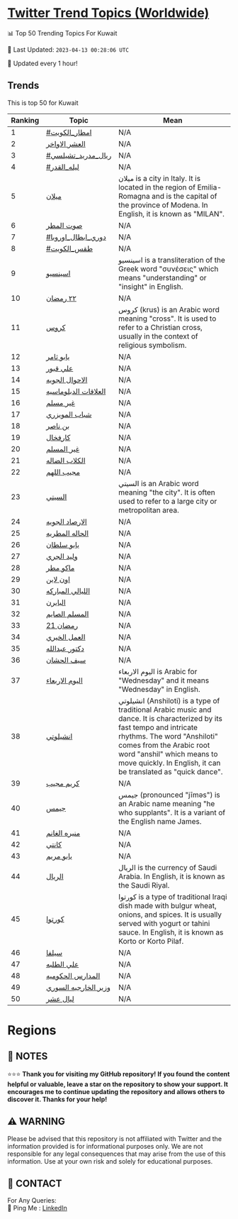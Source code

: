 [Twitter Trend Topics (Worldwide)](https://github.com/ErcinDedeoglu/Twitter-Trend-Topics)
==========


📊 Top 50 Trending Topics For Kuwait

📆 Last Updated: `2023-04-13 00:28:06 UTC`

🔧 Updated every 1 hour!


## Trends

This is top 50 for Kuwait

| Ranking | Topic | Mean |
| ------- | ------------ | ------------ |
| 1 | [#امطار_الكويت](http://twitter.com/search?q=%23%d8%a7%d9%85%d8%b7%d8%a7%d8%b1_%d8%a7%d9%84%d9%83%d9%88%d9%8a%d8%aa) | N/A |
| 2 | [العشر الاواخر](http://twitter.com/search?q=%d8%a7%d9%84%d8%b9%d8%b4%d8%b1+%d8%a7%d9%84%d8%a7%d9%88%d8%a7%d8%ae%d8%b1) | N/A |
| 3 | [#ريال_مدريد_تشيلسي](http://twitter.com/search?q=%23%d8%b1%d9%8a%d8%a7%d9%84_%d9%85%d8%af%d8%b1%d9%8a%d8%af_%d8%aa%d8%b4%d9%8a%d9%84%d8%b3%d9%8a) | N/A |
| 4 | [#ليله_القدر](http://twitter.com/search?q=%23%d9%84%d9%8a%d9%84%d9%87_%d8%a7%d9%84%d9%82%d8%af%d8%b1) | N/A |
| 5 | [ميلان](http://twitter.com/search?q=%d9%85%d9%8a%d9%84%d8%a7%d9%86) | ميلان is a city in Italy. It is located in the region of Emilia-Romagna and is the capital of the province of Modena. In English, it is known as "MILAN". |
| 6 | [صوت المطر](http://twitter.com/search?q=%d8%b5%d9%88%d8%aa+%d8%a7%d9%84%d9%85%d8%b7%d8%b1) | N/A |
| 7 | [#دوري_ابطال_اوروبا](http://twitter.com/search?q=%23%d8%af%d9%88%d8%b1%d9%8a_%d8%a7%d8%a8%d8%b7%d8%a7%d9%84_%d8%a7%d9%88%d8%b1%d9%88%d8%a8%d8%a7) | N/A |
| 8 | [#طقس_الكويت](http://twitter.com/search?q=%23%d8%b7%d9%82%d8%b3_%d8%a7%d9%84%d9%83%d9%88%d9%8a%d8%aa) | N/A |
| 9 | [اسينسيو](http://twitter.com/search?q=%d8%a7%d8%b3%d9%8a%d9%86%d8%b3%d9%8a%d9%88) | اسينسيو is a transliteration of the Greek word "συνέσεις" which means "understanding" or "insight" in English. |
| 10 | [٢٢ رمضان](http://twitter.com/search?q=%d9%a2%d9%a2+%d8%b1%d9%85%d8%b6%d8%a7%d9%86) | N/A |
| 11 | [كروس](http://twitter.com/search?q=%d9%83%d8%b1%d9%88%d8%b3) | كروس (krus) is an Arabic word meaning "cross". It is used to refer to a Christian cross, usually in the context of religious symbolism. |
| 12 | [يابو ثامر](http://twitter.com/search?q=%d9%8a%d8%a7%d8%a8%d9%88+%d8%ab%d8%a7%d9%85%d8%b1) | N/A |
| 13 | [علي قبور](http://twitter.com/search?q=%d8%b9%d9%84%d9%8a+%d9%82%d8%a8%d9%88%d8%b1) | N/A |
| 14 | [الاحوال الجويه](http://twitter.com/search?q=%d8%a7%d9%84%d8%a7%d8%ad%d9%88%d8%a7%d9%84+%d8%a7%d9%84%d8%ac%d9%88%d9%8a%d9%87) | N/A |
| 15 | [العلاقات الدبلوماسيه](http://twitter.com/search?q=%d8%a7%d9%84%d8%b9%d9%84%d8%a7%d9%82%d8%a7%d8%aa+%d8%a7%d9%84%d8%af%d8%a8%d9%84%d9%88%d9%85%d8%a7%d8%b3%d9%8a%d9%87) | N/A |
| 16 | [غير مسلم](http://twitter.com/search?q=%d8%ba%d9%8a%d8%b1+%d9%85%d8%b3%d9%84%d9%85) | N/A |
| 17 | [شباب المويزري](http://twitter.com/search?q=%d8%b4%d8%a8%d8%a7%d8%a8+%d8%a7%d9%84%d9%85%d9%88%d9%8a%d8%b2%d8%b1%d9%8a) | N/A |
| 18 | [بن ناصر](http://twitter.com/search?q=%d8%a8%d9%86+%d9%86%d8%a7%d8%b5%d8%b1) | N/A |
| 19 | [كارفخال](http://twitter.com/search?q=%d9%83%d8%a7%d8%b1%d9%81%d8%ae%d8%a7%d9%84) | N/A |
| 20 | [غير المسلم](http://twitter.com/search?q=%d8%ba%d9%8a%d8%b1+%d8%a7%d9%84%d9%85%d8%b3%d9%84%d9%85) | N/A |
| 21 | [الكلاب الضاله](http://twitter.com/search?q=%d8%a7%d9%84%d9%83%d9%84%d8%a7%d8%a8+%d8%a7%d9%84%d8%b6%d8%a7%d9%84%d9%87) | N/A |
| 22 | [مجيب اللهم](http://twitter.com/search?q=%d9%85%d8%ac%d9%8a%d8%a8+%d8%a7%d9%84%d9%84%d9%87%d9%85) | N/A |
| 23 | [السيتي](http://twitter.com/search?q=%d8%a7%d9%84%d8%b3%d9%8a%d8%aa%d9%8a) | السيتي is an Arabic word meaning "the city". It is often used to refer to a large city or metropolitan area. |
| 24 | [الارصاد الجويه](http://twitter.com/search?q=%d8%a7%d9%84%d8%a7%d8%b1%d8%b5%d8%a7%d8%af+%d8%a7%d9%84%d8%ac%d9%88%d9%8a%d9%87) | N/A |
| 25 | [الحاله المطريه](http://twitter.com/search?q=%d8%a7%d9%84%d8%ad%d8%a7%d9%84%d9%87+%d8%a7%d9%84%d9%85%d8%b7%d8%b1%d9%8a%d9%87) | N/A |
| 26 | [يابو سلطان](http://twitter.com/search?q=%d9%8a%d8%a7%d8%a8%d9%88+%d8%b3%d9%84%d8%b7%d8%a7%d9%86) | N/A |
| 27 | [وليد الجري](http://twitter.com/search?q=%d9%88%d9%84%d9%8a%d8%af+%d8%a7%d9%84%d8%ac%d8%b1%d9%8a) | N/A |
| 28 | [ماكو مطر](http://twitter.com/search?q=%d9%85%d8%a7%d9%83%d9%88+%d9%85%d8%b7%d8%b1) | N/A |
| 29 | [اون لاين](http://twitter.com/search?q=%d8%a7%d9%88%d9%86+%d9%84%d8%a7%d9%8a%d9%86) | N/A |
| 30 | [الليالي المباركه](http://twitter.com/search?q=%d8%a7%d9%84%d9%84%d9%8a%d8%a7%d9%84%d9%8a+%d8%a7%d9%84%d9%85%d8%a8%d8%a7%d8%b1%d9%83%d9%87) | N/A |
| 31 | [البايرن](http://twitter.com/search?q=%d8%a7%d9%84%d8%a8%d8%a7%d9%8a%d8%b1%d9%86) | N/A |
| 32 | [المسلم الصايم](http://twitter.com/search?q=%d8%a7%d9%84%d9%85%d8%b3%d9%84%d9%85+%d8%a7%d9%84%d8%b5%d8%a7%d9%8a%d9%85) | N/A |
| 33 | [21 رمضان](http://twitter.com/search?q=21+%d8%b1%d9%85%d8%b6%d8%a7%d9%86) | N/A |
| 34 | [العمل الخيري](http://twitter.com/search?q=%d8%a7%d9%84%d8%b9%d9%85%d9%84+%d8%a7%d9%84%d8%ae%d9%8a%d8%b1%d9%8a) | N/A |
| 35 | [دكتور عبدالله](http://twitter.com/search?q=%d8%af%d9%83%d8%aa%d9%88%d8%b1+%d8%b9%d8%a8%d8%af%d8%a7%d9%84%d9%84%d9%87) | N/A |
| 36 | [سيف الحشان](http://twitter.com/search?q=%d8%b3%d9%8a%d9%81+%d8%a7%d9%84%d8%ad%d8%b4%d8%a7%d9%86) | N/A |
| 37 | [اليوم الاربعاء](http://twitter.com/search?q=%d8%a7%d9%84%d9%8a%d9%88%d9%85+%d8%a7%d9%84%d8%a7%d8%b1%d8%a8%d8%b9%d8%a7%d8%a1) | اليوم الاربعاء is Arabic for "Wednesday" and it means "Wednesday" in English. |
| 38 | [انشيلوتي](http://twitter.com/search?q=%d8%a7%d9%86%d8%b4%d9%8a%d9%84%d9%88%d8%aa%d9%8a) | انشيلوتي (Anshiloti) is a type of traditional Arabic music and dance. It is characterized by its fast tempo and intricate rhythms. The word "Anshiloti" comes from the Arabic root word "anshil" which means to move quickly. In English, it can be translated as "quick dance". |
| 39 | [كريم مجيب](http://twitter.com/search?q=%d9%83%d8%b1%d9%8a%d9%85+%d9%85%d8%ac%d9%8a%d8%a8) | N/A |
| 40 | [جيمس](http://twitter.com/search?q=%d8%ac%d9%8a%d9%85%d8%b3) | جيمس (pronounced "jīməs") is an Arabic name meaning "he who supplants". It is a variant of the English name James. |
| 41 | [منيره الغانم](http://twitter.com/search?q=%d9%85%d9%86%d9%8a%d8%b1%d9%87+%d8%a7%d9%84%d8%ba%d8%a7%d9%86%d9%85) | N/A |
| 42 | [كانتي](http://twitter.com/search?q=%d9%83%d8%a7%d9%86%d8%aa%d9%8a) | N/A |
| 43 | [يابو مريم](http://twitter.com/search?q=%d9%8a%d8%a7%d8%a8%d9%88+%d9%85%d8%b1%d9%8a%d9%85) | N/A |
| 44 | [الريال](http://twitter.com/search?q=%d8%a7%d9%84%d8%b1%d9%8a%d8%a7%d9%84) | الريال is the currency of Saudi Arabia. In English, it is known as the Saudi Riyal. |
| 45 | [كورتوا](http://twitter.com/search?q=%d9%83%d9%88%d8%b1%d8%aa%d9%88%d8%a7) | كورتوا is a type of traditional Iraqi dish made with bulgur wheat, onions, and spices. It is usually served with yogurt or tahini sauce. In English, it is known as Korto or Korto Pilaf. |
| 46 | [سيلفا](http://twitter.com/search?q=%d8%b3%d9%8a%d9%84%d9%81%d8%a7) | N/A |
| 47 | [علي الطلبه](http://twitter.com/search?q=%d8%b9%d9%84%d9%8a+%d8%a7%d9%84%d8%b7%d9%84%d8%a8%d9%87) | N/A |
| 48 | [المدارس الحكوميه](http://twitter.com/search?q=%d8%a7%d9%84%d9%85%d8%af%d8%a7%d8%b1%d8%b3+%d8%a7%d9%84%d8%ad%d9%83%d9%88%d9%85%d9%8a%d9%87) | N/A |
| 49 | [وزير الخارجيه السوري](http://twitter.com/search?q=%d9%88%d8%b2%d9%8a%d8%b1+%d8%a7%d9%84%d8%ae%d8%a7%d8%b1%d8%ac%d9%8a%d9%87+%d8%a7%d9%84%d8%b3%d9%88%d8%b1%d9%8a) | N/A |
| 50 | [ليال عشر](http://twitter.com/search?q=%d9%84%d9%8a%d8%a7%d9%84+%d8%b9%d8%b4%d8%b1) | N/A |



# Regions




## 📝 NOTES

⭐⭐⭐ **Thank you for visiting my GitHub repository! If you found the content helpful or valuable, leave a star on the repository to show your support. It encourages me to continue updating the repository and allows others to discover it. Thanks for your help!**


## ⚠️ WARNING

Please be advised that this repository is not affiliated with Twitter and the information provided is for informational purposes only. We are not responsible for any legal consequences that may arise from the use of this information. Use at your own risk and solely for educational purposes.


## 📨 CONTACT

 For Any Queries:  
            🏓 Ping Me : [LinkedIn](https://www.linkedin.com/in/ercindedeoglu/)
